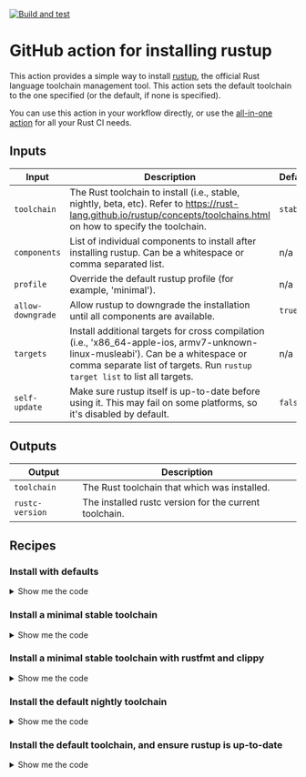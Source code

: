 [![Build and test](https://github.com/brndnmtthws/rust-action-rustup/actions/workflows/build-and-test.yml/badge.svg)](https://github.com/brndnmtthws/rust-action-rustup/actions/workflows/build-and-test.yml)

# GitHub action for installing rustup

This action provides a simple way to install
[rustup](https://rust-lang.github.io/rustup/index.html), the official Rust
language toolchain management tool. This action sets the default toolchain to
the one specified (or the default, if none is specified).

You can use this action in your workflow directly, or use the [all-in-one
action](https://github.com/brndnmtthws/rust-action) for all your Rust CI needs.

## Inputs

| Input             | Description                                                                                                                                                                                                     | Default? | Example           |
| ----------------- | --------------------------------------------------------------------------------------------------------------------------------------------------------------------------------------------------------------- | -------- | ----------------- |
| `toolchain`       | The Rust toolchain to install (i.e., stable, nightly, beta, etc). Refer to https://rust-lang.github.io/rustup/concepts/toolchains.html on how to specify the toolchain.                                         | `stable` | `nightly`         |
| `components`      | List of individual components to install after installing rustup. Can be a whitespace or comma separated list.                                                                                                  | n/a      | `clippy, rustfmt` |
| `profile`         | Override the default rustup profile (for example, 'minimal').                                                                                                                                                   | n/a      | `minimal`         |
| `allow-downgrade` | Allow rustup to downgrade the installation until all components are available.                                                                                                                                  | `true`   | `false`           |
| `targets`         | Install additional targets for cross compilation (i.e., 'x86_64-apple-ios, armv7-unknown-linux-musleabi'). Can be a whitespace or comma separate list of targets. Run `rustup target list` to list all targets. | n/a      | `aarch64-fuchsia` |
| `self-update`     | Make sure rustup itself is up-to-date before using it. This may fail on some platforms, so it's disabled by default.                                                                                            | `false`  | `true`            |

## Outputs

| Output          | Description                                            |
| --------------- | ------------------------------------------------------ |
| `toolchain`     | The Rust toolchain that which was installed.           |
| `rustc-version` | The installed rustc version for the current toolchain. |

## Recipes

### Install with defaults

<details>
  <summary>Show me the code</summary>

```yaml
- uses: brndnmtthws/rust-action-rustup@v1
```

</details>

### Install a minimal stable toolchain

<details>
  <summary>Show me the code</summary>

```yaml
- uses: brndnmtthws/rust-action-rustup@v1
  with:
    toolchain: stable
    profile: minimal
```

</details>

### Install a minimal stable toolchain with rustfmt and clippy

<details>
  <summary>Show me the code</summary>

```yaml
- uses: brndnmtthws/rust-action-rustup@v1
  with:
    toolchain: stable
    profile: minimal
    components: rustfmt, clippy
```

</details>

### Install the default nightly toolchain

<details>
  <summary>Show me the code</summary>

```yaml
- uses: brndnmtthws/rust-action-rustup@v1
  with:
    toolchain: nightly
```

</details>

### Install the default toolchain, and ensure rustup is up-to-date

<details>
  <summary>Show me the code</summary>

```yaml
- uses: brndnmtthws/rust-action-rustup@v1
  with:
    self-update: 'true'
```

</details>
